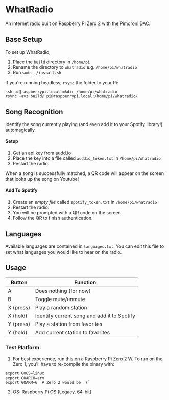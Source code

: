 # WhatRadio

An internet radio built on Raspberry Pi Zero 2 with the [Pimoroni DAC](https://shop.pimoroni.com/products/pirate-audio-line-out?variant=31189750546515).

## Base Setup
To set up WhatRadio, 
1. Place the `build` directory in `/home/pi`
2. Rename the directory to `whatradio` e.g. `/home/pi/whatradio`
3. Run `sudo ./install.sh`

If you're running headless, `rsync` the folder to your Pi:
```
ssh pi@raspberrypi.local mkdir /home/pi/whatradio
rsync -avz build/ pi@raspberrypi.local:/home/pi/whatradio/
```


## Song Recognition
Identify the song currently playing (and even add it to your Spotify library!) automagically.

#### Setup
1. Get an api key from [audd.io](https://audd.io)
2. Place the key into a file called `auddio_token.txt` in `/home/pi/whatradio`
3. Restart the radio.

When a song is successfully matched, a QR code will appear on the screen that looks up the song on Youtube!

#### Add To Spotify
1. Create an *empty file* called `spotify_token.txt` in `/home/pi/whatradio`
2. Restart the radio.
3. You will be prompted with a QR code on the screen.
4. Follow the QR to finish authentication.

## Languages
Available languages are contained in `languages.txt`. You can edit this file to set what languages you would like to hear on the radio.

## Usage

| Button | Function |
|----------|----------|
|   A  |   Does nothing (for now)  |
|   B  |   Toggle mute/unmute  |
|   X (press)  |   Play a random station  |
|   X (hold)  |   Identify current song and add it to Spotify  |
|   Y (press)  |   Play a station from favorites  |
|   Y (hold)  |   Add current station to favorites  |

### Test Platform:

1. For best experience, run this on a Raspberry Pi Zero 2 W. To run on the Zero 1, you'll have to re-compile the binary with:
```
export GOOS=linux
export GOARCH=arm
export GOARM=6  # Zero 2 would be `7`
```
2. OS: Raspberry Pi OS (Legacy, 64-bit)